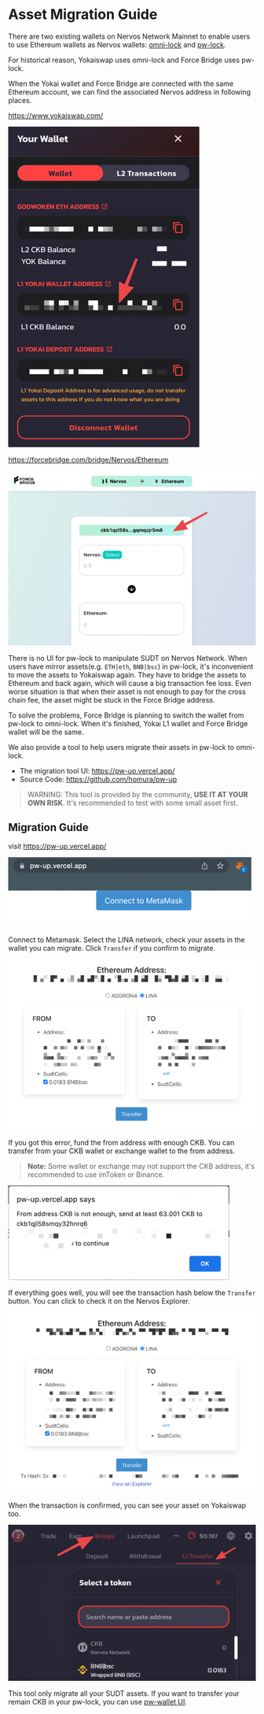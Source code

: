 # Asset Migration Guide

There are two existing wallets on Nervos Network Mainnet to enable users to use Ethereum wallets as Nervos wallets: [omni-lock](https://github.com/XuJiandong/docs-bank/blob/master/omni_lock.md) and [pw-lock](https://github.com/lay2dev/pw-lock).

For historical reason, Yokaiswap uses omni-lock and Force Bridge uses pw-lock.

When the Yokai wallet and Force Bridge are connected with the same Ethereum account, we can find the associated Nervos address in following places.  

https://www.yokaiswap.com/

![img.png](assets/asset-migration-5.png)

https://forcebridge.com/bridge/Nervos/Ethereum

![img_1.png](assets/asset-migration-6.png)

There is no UI for pw-lock to manipulate SUDT on Nervos Network. When users have mirror assets(e.g. `ETH|eth`, `BNB|bsc`) in pw-lock, it's inconvenient to move the assets to Yokaiswap again. They have to bridge the assets to Ethereum and back again, which will cause a big transaction fee loss. Even worse situation is that when their asset is not enough to pay for the cross chain fee, the asset might be stuck in the Force Bridge address.

To solve the problems, Force Bridge is planning to switch the wallet from pw-lock to omni-lock. When it's finished, Yokai L1 wallet and Force Bridge wallet will be the same.

We also provide a tool to help users migrate their assets in pw-lock to omni-lock. 

- The migration tool UI: <https://pw-up.vercel.app/>
- Source Code: <https://github.com/homura/pw-up>

> WARNING: This tool is provided by the community, **USE IT AT YOUR OWN RISK**. It's recommended to test with some small asset first.

## Migration Guide

visit <https://pw-up.vercel.app/>

![img.png](assets/asset-migration-1.png)

Connect to Metamask. Select the LINA network, check your assets in the wallet you can migrate. Click `Transfer` if you confirm to migrate.

![img_1.png](assets/asset-migration-2.png)

If you got this error, fund the from address with enough CKB.
You can transfer from your CKB wallet or exchange wallet to the from address. 

> **Note:** Some wallet or exchange may not support the CKB address, it's recommended to use imToken or Binance.

![img_2.png](assets/asset-migration-3.png)

If everything goes well, you will see the transaction hash below the `Transfer` button. You can click to check it on the Nervos Explorer.

![img_3.png](assets/asset-migration-4.png)

When the transaction is confirmed, you can see your asset on Yokaiswap too.

![img_2.png](assets/asset-migration-7.png)

This tool only migrate all your SUDT assets. If you want to transfer your remain CKB in your pw-lock, you can use [pw-wallet UI](https://ckb.pw/#/).
